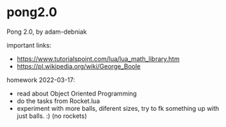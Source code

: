 # pong2.0
 Pong 2.0, by adam-debniak

 important links:
  - https://www.tutorialspoint.com/lua/lua_math_library.htm
  - https://pl.wikipedia.org/wiki/George_Boole


 homework 2022-03-17:
  - read about Object Oriented Programming
  - do the tasks from Rocket.lua
  - experiment with more balls, diferent sizes, try to fk something up with just balls. :) (no rockets)